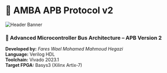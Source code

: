 # 🧩 AMBA APB Protocol v2

![Header Banner]((APB.jpg))

### 📘 Advanced Microcontroller Bus Architecture – APB Version 2  
**Developed by:** *Fares Wael Mohamed Mahmoud Hegazi*  
**Language:** Verilog HDL  
**Toolchain:** Vivado 2023.1  
**Target FPGA:** Basys3 (Xilinx Artix-7)  
